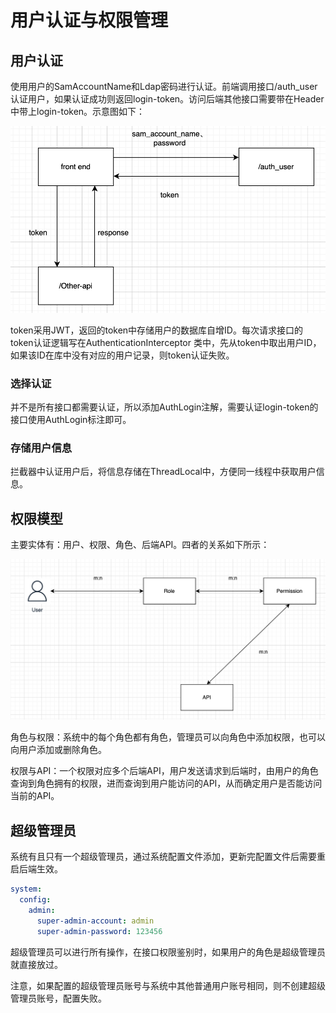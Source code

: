 # 用户认证与权限管理

## 用户认证

使用用户的SamAccountName和Ldap密码进行认证。前端调用接口/auth_user认证用户，如果认证成功则返回login-token。访问后端其他接口需要带在Header中带上login-token。示意图如下：

![image-20220917042744593](totp-admin-后端架构-用户认证.png)

token采用JWT，返回的token中存储用户的数据库自增ID。每次请求接口的token认证逻辑写在AuthenticationInterceptor 类中，先从token中取出用户ID，如果该ID在库中没有对应的用户记录，则token认证失败。

### 选择认证

并不是所有接口都需要认证，所以添加AuthLogin注解，需要认证login-token的接口使用AuthLogin标注即可。

### 存储用户信息

拦截器中认证用户后，将信息存储在ThreadLocal中，方便同一线程中获取用户信息。

## 权限模型

主要实体有：用户、权限、角色、后端API。四者的关系如下所示：		

![image-20220917040649243](totp-admin-后端架构-权限实体.png)

角色与权限：系统中的每个角色都有角色，管理员可以向角色中添加权限，也可以向用户添加或删除角色。

权限与API：一个权限对应多个后端API，用户发送请求到后端时，由用户的角色查询到角色拥有的权限，进而查询到用户能访问的API，从而确定用户是否能访问当前的API。

## 超级管理员

系统有且只有一个超级管理员，通过系统配置文件添加，更新完配置文件后需要重启后端生效。

``` yml
system:
  config:
    admin:
      super-admin-account: admin
      super-admin-password: 123456
```

超级管理员可以进行所有操作，在接口权限鉴别时，如果用户的角色是超级管理员就直接放过。

注意，如果配置的超级管理员账号与系统中其他普通用户账号相同，则不创建超级管理员账号，配置失败。

